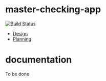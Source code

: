 # master-checking-app

[![Build Status](https://railslove.semaphoreci.com/badges/wfd-masterapp/branches/master.svg?key=812e5e71-522b-48e9-9872-40a2c9f7f640)](https://railslove.semaphoreci.com/projects/wfd-masterapp)

- [Design](https://www.figma.com/file/V3BpuWfcKknRHQIXqc7P9i)
- [Planning](https://github.com/railslove/wfd-masterapp/projects)

# documentation

To be done
